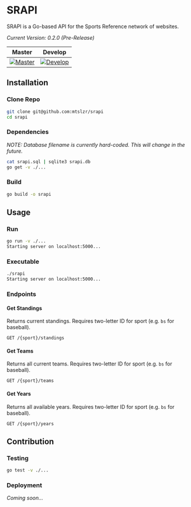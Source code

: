 # SRAPI

SRAPI is a Go-based API for the Sports Reference network of websites.

_Current Version: 0.2.0 (Pre-Release)_

| Master | Develop |
|:-:|:-:|
|[![Master](https://travis-ci.com/mtslzr/srapi.svg?branch=master)](https://travis-ci.com/mtslzr/srapi)|[![Develop](https://travis-ci.com/mtslzr/srapi.svg?branch=develop)](https://travis-ci.com/mtslzr/srapi)|

## Installation

### Clone Repo

```bash
git clone git@github.com:mtslzr/srapi
cd srapi
```

### Dependencies

_NOTE: Database filename is currently hard-coded. This will change in the future._

```bash
cat srapi.sql | sqlite3 srapi.db
go get -v ./...
```

### Build

```bash
go build -o srapi
```

## Usage

### Run

```bash
go run -v ./...
Starting server on localhost:5000...
```

### Executable

```bash
./srapi
Starting server on localhost:5000...
```

### Endpoints

#### Get Standings

Returns current standings. Requires two-letter ID for sport (e.g. `bs` for baseball).

```
GET /{sport}/standings
```

#### Get Teams

Returns all current teams. Requires two-letter ID for sport (e.g. `bs` for baseball).

```
GET /{sport}/teams
```

#### Get Years

Returns all available years. Requires two-letter ID for sport (e.g. `bs` for baseball).

```
GET /{sport}/years
```

## Contribution

### Testing

```bash
go test -v ./...
```

### Deployment

_Coming soon..._